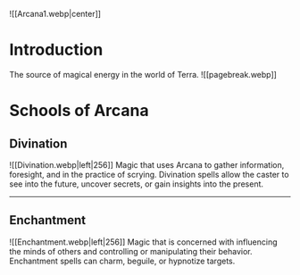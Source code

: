 ![[Arcana1.webp|center]]

# Introduction
The source of magical energy in the world of Terra.
![[pagebreak.webp]]
# Schools of Arcana
## Divination
![[Divination.webp|left|256]]
Magic that uses Arcana to gather information, foresight, and in the practice of scrying. Divination spells allow the caster to see into the future, uncover secrets, or gain insights into the present.

----------
## Enchantment
![[Enchantment.webp|left|256]]
Magic that is concerned with influencing the minds of others and controlling or manipulating their behavior. Enchantment spells can charm, beguile, or hypnotize targets.